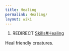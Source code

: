 ```yaml
---
title: Healing
permalink: Healing/
layout: wiki
---
```


1.  REDIRECT [Skills\#Healing](/keeperrl_wiki/Skills#Healing "wikilink")

Heal friendly creatures.
